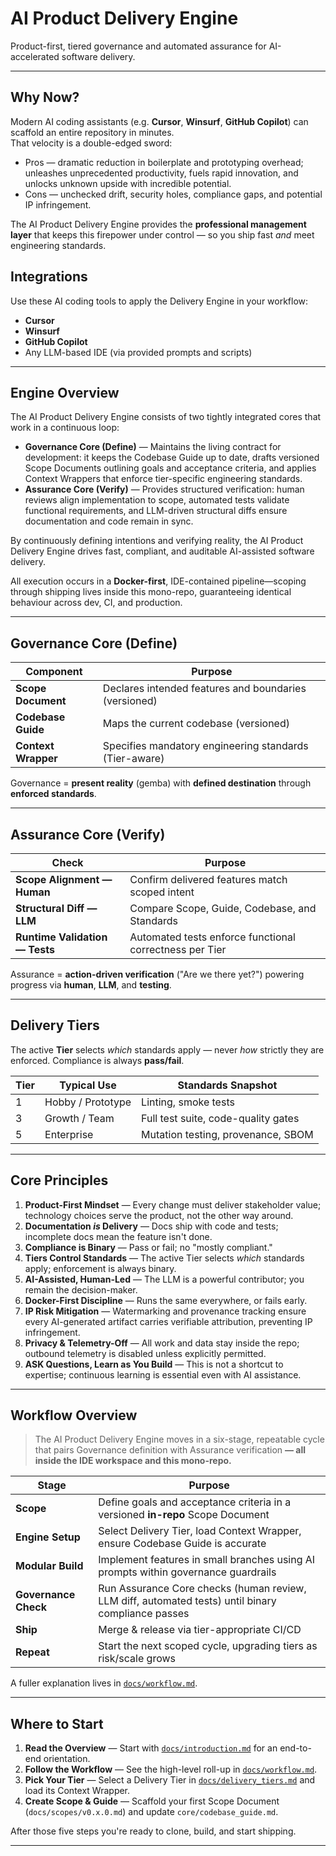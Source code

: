 # AI Product Delivery Engine

Product-first, tiered governance and automated assurance for AI-accelerated software delivery.

---

## Why Now?

Modern AI coding assistants (e.g. **Cursor**, **Winsurf**, **GitHub Copilot**) can scaffold an entire repository in minutes.  
That velocity is a double-edged sword:

* Pros — dramatic reduction in boilerplate and prototyping overhead; unleashes unprecedented productivity, fuels rapid innovation, and unlocks unknown upside with incredible potential.
* Cons — unchecked drift, security holes, compliance gaps, and potential IP infringement.

The AI Product Delivery Engine provides the **professional management layer** that keeps this firepower under control — so you ship fast *and* meet engineering standards.

## Integrations

Use these AI coding tools to apply the Delivery Engine in your workflow:

- **Cursor**
- **Winsurf**
- **GitHub Copilot**
- Any LLM-based IDE (via provided prompts and scripts)

---

## Engine Overview

The AI Product Delivery Engine consists of two tightly integrated cores that work in a continuous loop:

- **Governance Core (Define)** — Maintains the living contract for development: it keeps the Codebase Guide up to date, drafts versioned Scope Documents outlining goals and acceptance criteria, and applies Context Wrappers that enforce tier-specific engineering standards.
- **Assurance Core (Verify)** — Provides structured verification: human reviews align implementation to scope, automated tests validate functional requirements, and LLM-driven structural diffs ensure documentation and code remain in sync.

By continuously defining intentions and verifying reality, the AI Product Delivery Engine drives fast, compliant, and auditable AI-assisted software delivery.

All execution occurs in a **Docker-first**, IDE-contained pipeline—scoping through shipping lives inside this mono-repo, guaranteeing identical behaviour across dev, CI, and production.

---

## Governance Core (Define)

| Component | Purpose |
|-----------|---------|
| **Scope Document** | Declares intended features and boundaries (versioned) |
| **Codebase Guide** | Maps the current codebase (versioned) |
| **Context Wrapper** | Specifies mandatory engineering standards (Tier-aware) |

Governance = **present reality** (gemba) with **defined destination** through **enforced standards**.

---

## Assurance Core (Verify)

| Check | Purpose |
|-------|---------|
| **Scope Alignment — Human** | Confirm delivered features match scoped intent |
| **Structural Diff — LLM** | Compare Scope, Guide, Codebase, and Standards |
| **Runtime Validation — Tests** | Automated tests enforce functional correctness per Tier |

Assurance = **action-driven verification** ("Are we there yet?") powering progress via **human**, **LLM**, and **testing**.

---

## Delivery Tiers

The active **Tier** selects *which* standards apply — never *how* strictly they are enforced. Compliance is always **pass/fail**.

| Tier | Typical Use | Standards Snapshot |
|------|-------------|--------------------|
| 1 | Hobby / Prototype | Linting, smoke tests |
| 3 | Growth / Team | Full test suite, code-quality gates |
| 5 | Enterprise | Mutation testing, provenance, SBOM |

---

## Core Principles

1. **Product-First Mindset** — Every change must deliver stakeholder value; technology choices serve the product, not the other way around.  
2. **Documentation _is_ Delivery** — Docs ship with code and tests; incomplete docs mean the feature isn't done.  
3. **Compliance is Binary** — Pass or fail; no "mostly compliant."  
4. **Tiers Control Standards** — The active Tier selects *which* standards apply; enforcement is always binary.  
5. **AI-Assisted, Human-Led** — The LLM is a powerful contributor; you remain the decision-maker.  
6. **Docker-First Discipline** — Runs the same everywhere, or fails early.  
7. **IP Risk Mitigation** — Watermarking and provenance tracking ensure every AI-generated artifact carries verifiable attribution, preventing IP infringement.  
8. **Privacy & Telemetry-Off** — All work and data stay inside the repo; outbound telemetry is disabled unless explicitly permitted.  
9. **ASK Questions, Learn as You Build** — This is not a shortcut to expertise; continuous learning is essential even with AI assistance.

---

## Workflow Overview

> The AI Product Delivery Engine moves in a six-stage, repeatable cycle that pairs Governance definition with Assurance verification **— all inside the IDE workspace and this mono-repo.**

| Stage | Purpose |
|-------|---------|
| **Scope** | Define goals and acceptance criteria in a versioned **in-repo** Scope Document |
| **Engine Setup** | Select Delivery Tier, load Context Wrapper, ensure Codebase Guide is accurate |
| **Modular Build** | Implement features in small branches using AI prompts within governance guardrails |
| **Governance Check** | Run Assurance Core checks (human review, LLM diff, automated tests) until binary compliance passes |
| **Ship** | Merge & release via tier-appropriate CI/CD |
| **Repeat** | Start the next scoped cycle, upgrading tiers as risk/scale grows |

A fuller explanation lives in [`docs/workflow.md`](docs/workflow.md).

---

## Where to Start

1. **Read the Overview** — Start with [`docs/introduction.md`](docs/introduction.md) for an end-to-end orientation.
2. **Follow the Workflow** — See the high-level roll-up in [`docs/workflow.md`](docs/workflow.md).
3. **Pick Your Tier** — Select a Delivery Tier in [`docs/delivery_tiers.md`](docs/delivery_tiers.md) and load its Context Wrapper.
4. **Create Scope & Guide** — Scaffold your first Scope Document (`docs/scopes/v0.x.0.md`) and update `core/codebase_guide.md`.

After those five steps you're ready to clone, build, and start shipping.

---